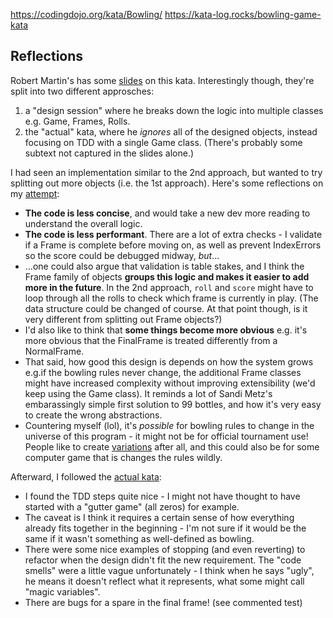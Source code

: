 https://codingdojo.org/kata/Bowling/
https://kata-log.rocks/bowling-game-kata

## Reflections

Robert Martin's has some [slides](http://butunclebob.com/ArticleS.UncleBob.TheBowlingGameKata) on this kata. Interestingly though, they're split into two different approsches:
1. a "design session" where he breaks down the logic into multiple classes e.g. Game, Frames, Rolls.
2. the "actual" kata, where he _ignores_ all of the designed objects, instead focusing on TDD with a single Game class. (There's probably some subtext not captured in the slides alone.)

I had seen an implementation similar to the 2nd approach, but wanted to try splitting out more objects (i.e. the 1st approach). Here's some reflections on my [attempt](./bowling_oop.py):
- **The code is less concise**, and would take a new dev more reading to understand the overall logic.
- **The code is less performant**. There are a lot of extra checks - I validate if a Frame is complete before moving on, as well as prevent IndexErrors so the score could be debugged midway, _but_...
- ...one could also argue that validation is table stakes, and I think the Frame family of objects **groups this logic and makes it easier to add more in the future**. In the 2nd approach, `roll` and `score` might have to loop through all the rolls to check which frame is currently in play. (The data structure could be changed of course. At that point though, is it very different from splitting out Frame objects?)
- I'd also like to think that **some things become more obvious** e.g. it's more obvious that the FinalFrame is treated differently from a NormalFrame.
- That said, how good this design is depends on how the system grows e.g.if the bowling rules never change, the additional Frame classes might have increased complexity without improving extensibility (we'd keep using the Game class). It reminds a lot of Sandi Metz's embarassingly simple first solution to 99 bottles, and how it's very easy to create the wrong abstractions.
- Countering myself (lol), it's _possible_ for bowling rules to change in the universe of this program - it might not be for official tournament use! People like to create [variations](https://en.wikipedia.org/wiki/Bowling#Variations) after all, and this could also be for some computer game that is changes the rules wildly.

Afterward, I followed the [actual kata](./bowling_tdd.py):
- I found the TDD steps quite nice - I might not have thought to have started with a "gutter game" (all zeros) for example.
- The caveat is I think it requires a certain sense of how everything already fits together in the beginning - I'm not sure if it would be the same if it wasn't something as well-defined as bowling.
- There were some nice examples of stopping (and even reverting) to refactor when the design didn't fit the new requirement. The "code smells" were a little vague unfortunately - I think when he says "ugly", he means it doesn't reflect what it represents, what some might call "magic variables".
- There are bugs for a spare in the final frame! (see commented test)
